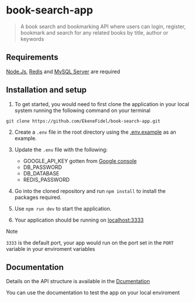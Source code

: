 # book-search-app
> A book search and bookmarking API where users
can login, register, bookmark and search for any related books by title, author or keywords

## Requirements
[Node.Js](https://nodejs.org/en/download), [Redis](https://redis.io/docs/latest/operate/oss_and_stack/install/install-redis/) and [MySQL Server](https://dev.mysql.com/downloads/mysql/) are required

## Installation and setup

1. To get started, you would need to first clone the application in your local system running the following command on your terminal
```
git clone https://github.com/EkeneFidel/book-search-app.git
```

2. Create a `.env` file in the root directory using the [.env.example](https://github.com/EkeneFidel/book-search-app/blob/main/.env.example) as an example.

3. Update the `.env` file with the following:
    - GOOGLE_API_KEY gotten from [Google console](https://console.cloud.google.com/apis/credentials)
    - DB_PASSWORD
    - DB_DATABASE
    - REDIS_PASSWORD

4.  Go into the cloned repository and run `npm install` to install the packages required.

5. Use `npm run dev` to start the application.

6. Your application should be running on [localhost:3333](http://localhost:3333/)
> [!NOTE]
> `3333` is the default port, your app would run on the port set in the `PORT` variable in your enviroment variables

## Documentation
Details on the API structure is available in the [Dcumentation](https://documenter.getpostman.com/view/16637530/2sA3BheEkW)

You can use the documentation to test the app on your local enviroment

